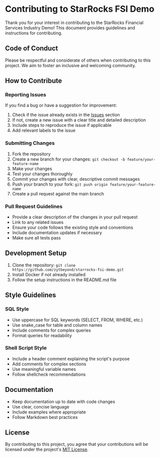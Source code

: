 # Contributing to StarRocks FSI Demo

Thank you for your interest in contributing to the StarRocks Financial Services Industry Demo! This document provides guidelines and instructions for contributing.

## Code of Conduct

Please be respectful and considerate of others when contributing to this project. We aim to foster an inclusive and welcoming community.

## How to Contribute

### Reporting Issues

If you find a bug or have a suggestion for improvement:

1. Check if the issue already exists in the [Issues](https://github.com/zytbeyond/starrocks-fsi-demo/issues) section
2. If not, create a new issue with a clear title and detailed description
3. Include steps to reproduce the issue if applicable
4. Add relevant labels to the issue

### Submitting Changes

1. Fork the repository
2. Create a new branch for your changes: `git checkout -b feature/your-feature-name`
3. Make your changes
4. Test your changes thoroughly
5. Commit your changes with clear, descriptive commit messages
6. Push your branch to your fork: `git push origin feature/your-feature-name`
7. Create a pull request against the main branch

### Pull Request Guidelines

- Provide a clear description of the changes in your pull request
- Link to any related issues
- Ensure your code follows the existing style and conventions
- Include documentation updates if necessary
- Make sure all tests pass

## Development Setup

1. Clone the repository: `git clone https://github.com/zytbeyond/starrocks-fsi-demo.git`
2. Install Docker if not already installed
3. Follow the setup instructions in the README.md file

## Style Guidelines

### SQL Style

- Use uppercase for SQL keywords (SELECT, FROM, WHERE, etc.)
- Use snake_case for table and column names
- Include comments for complex queries
- Format queries for readability

### Shell Script Style

- Include a header comment explaining the script's purpose
- Add comments for complex sections
- Use meaningful variable names
- Follow shellcheck recommendations

## Documentation

- Keep documentation up to date with code changes
- Use clear, concise language
- Include examples where appropriate
- Follow Markdown best practices

## License

By contributing to this project, you agree that your contributions will be licensed under the project's [MIT License](LICENSE).
